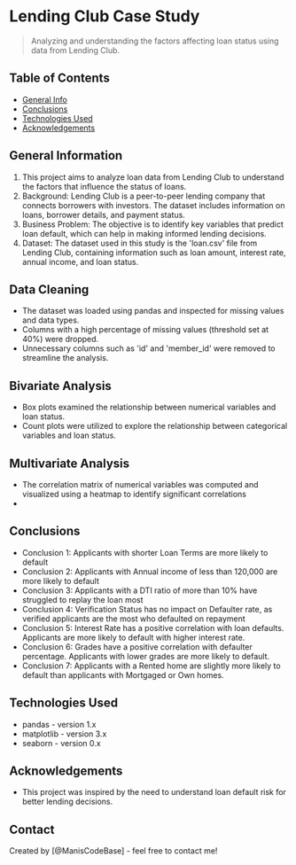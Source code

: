 # Lending Club Case Study
> Analyzing and understanding the factors affecting loan status using data from Lending Club.


## Table of Contents
* [General Info](#general-information)
* [Conclusions](#conclusions)
* [Technologies Used](#technologies-used)
* [Acknowledgements](#acknowledgements)

<!-- You can include any other section that is pertinent to your problem -->

## General Information
1. This project aims to analyze loan data from Lending Club to understand the factors that influence the status of loans.
2. Background: Lending Club is a peer-to-peer lending company that connects borrowers with investors. The dataset includes information on loans, borrower details, and payment status.
3. Business Problem: The objective is to identify key variables that predict loan default, which can help in making informed lending decisions.
4. Dataset: The dataset used in this study is the 'loan.csv' file from Lending Club, containing information such as loan amount, interest rate, annual income, and loan status.

## Data Cleaning
- The dataset was loaded using pandas and inspected for missing values and data types.
- Columns with a high percentage of missing values (threshold set at 40%) were dropped.
- Unnecessary columns such as 'id' and 'member_id' were removed to streamline the analysis.

## Bivariate Analysis
- Box plots examined the relationship between numerical variables and loan status.
- Count plots were utilized to explore the relationship between categorical variables and loan status.


## Multivariate Analysis
- The correlation matrix of numerical variables was computed and visualized using a heatmap to identify significant correlations
- 
<!-- You don't have to answer all the questions - just the ones relevant to your project. -->

## Conclusions
- Conclusion 1: Applicants with shorter Loan Terms are more likely to default
- Conclusion 2: Applicants with Annual income of less than 120,000 are more likely to default
- Conclusion 3: Applicants with a DTI ratio of more than 10% have struggled to replay the loan most
- Conclusion 4: Verification Status has no impact on Defaulter rate, as verified applicants are the most who defaulted on repayment
- Conclusion 5: Interest Rate has a positive correlation with loan defaults. Applicants are more likely to default with higher interest rate.
- Conclusion 6: Grades have a positive correlation with defaulter percentage. Applicants with lower grades are more likely to default.
- Conclusion 7: Applicants with a Rented home are slightly more likely to default than applicants with Mortgaged or Own homes.

<!-- You don't have to answer all the questions - just the ones relevant to your project. -->


## Technologies Used
- pandas - version 1.x
- matplotlib - version 3.x
- seaborn - version 0.x

<!-- As the libraries versions keep on changing, it is recommended to mention the version of library used in this project -->

## Acknowledgements
- This project was inspired by the need to understand loan default risk for better lending decisions.

## Contact
Created by [@ManisCodeBase] - feel free to contact me!
